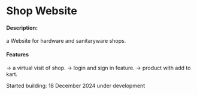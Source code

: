 # Shop Website
#### Description: 
a Website for hardware and sanitaryware shops.
#### Features
-> a virtual visit of shop.
-> login and sign in feature. 
-> product with add to kart. 

Started building: 18 December 2024 
under development 
